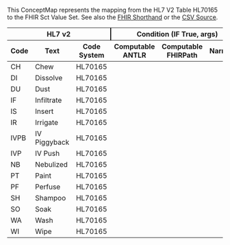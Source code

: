
This ConceptMap represents the mapping from the HL7 V2 Table HL70165 to the FHIR Sct Value Set. See also the <a href='https://github.com/HL7/v2-to-fhir/blob/master/tank/Table HL70165 to Sct.fsh'>FHIR Shorthand</a> or the <a href='https://github.com/HL7/v2-to-fhir/blob/master/mappings/codesystems/HL7 Concept Map_ AdministrationMethod - Sheet1.csv'>CSV Source</a>.
<table class='grid'><thead>
<tr><th colspan='3' style='border-right: 2px solid black;'>HL7 v2</th><th colspan='3' style='border-right: 2px solid black;'>Condition (IF True, args)</th><th colspan='4'>HL7 FHIR</th><th rowspan='2'>Comments</th></tr>
<tr><th>Code</th><th>Text</th><th>Code System</th><th>Computable ANTLR</th><th>Computable FHIRPath</th><th>Narrative</th><th>Code</th><th>Proposed Extension</th><th>Display</th><th>Code System</th></tr></thead>
<tbody>
<tr><td>CH</td><td>Chew</td><td style='border-right: 2px'>HL70165</td><td style='border-right: 2px'></td><td style='border-right: 2px'></td><td style='border-right: 2px'></td><td>419747000</td><td style='border-right: 2px'></td><td>Chew</td><td><a href='http://snomed.info/sct'>http://snomed.info/sct</a></td><td style='border-right: 2px'></td></tr>
<tr><td>DI</td><td>Dissolve</td><td style='border-right: 2px'>HL70165</td><td style='border-right: 2px'></td><td style='border-right: 2px'></td><td style='border-right: 2px'></td><td>421682005</td><td style='border-right: 2px'></td><td>Dissolve</td><td><a href='http://snomed.info/sct'>http://snomed.info/sct</a></td><td style='border-right: 2px'></td></tr>
<tr><td>DU</td><td>Dust</td><td style='border-right: 2px'>HL70165</td><td style='border-right: 2px'></td><td style='border-right: 2px'></td><td style='border-right: 2px'></td><td style='border-right: 2px'></td><td style='border-right: 2px'></td><td style='border-right: 2px'></td><td style='border-right: 2px'></td><td style='border-right: 2px'></td></tr>
<tr><td>IF</td><td>Infiltrate</td><td style='border-right: 2px'>HL70165</td><td style='border-right: 2px'></td><td style='border-right: 2px'></td><td style='border-right: 2px'></td><td style='border-right: 2px'></td><td style='border-right: 2px'></td><td style='border-right: 2px'></td><td style='border-right: 2px'></td><td style='border-right: 2px'></td></tr>
<tr><td>IS</td><td>Insert</td><td style='border-right: 2px'>HL70165</td><td style='border-right: 2px'></td><td style='border-right: 2px'></td><td style='border-right: 2px'></td><td>421257003</td><td style='border-right: 2px'></td><td>Insert</td><td><a href='http://snomed.info/sct'>http://snomed.info/sct</a></td><td style='border-right: 2px'></td></tr>
<tr><td>IR</td><td>Irrigate</td><td style='border-right: 2px'>HL70165</td><td style='border-right: 2px'></td><td style='border-right: 2px'></td><td style='border-right: 2px'></td><td style='border-right: 2px'></td><td style='border-right: 2px'></td><td style='border-right: 2px'></td><td style='border-right: 2px'></td><td style='border-right: 2px'></td></tr>
<tr><td>IVPB</td><td>IV Piggyback</td><td style='border-right: 2px'>HL70165</td><td style='border-right: 2px'></td><td style='border-right: 2px'></td><td style='border-right: 2px'></td><td style='border-right: 2px'></td><td style='border-right: 2px'></td><td style='border-right: 2px'></td><td style='border-right: 2px'></td><td style='border-right: 2px'></td></tr>
<tr><td>IVP</td><td>IV Push</td><td style='border-right: 2px'>HL70165</td><td style='border-right: 2px'></td><td style='border-right: 2px'></td><td style='border-right: 2px'></td><td style='border-right: 2px'></td><td style='border-right: 2px'></td><td style='border-right: 2px'></td><td style='border-right: 2px'></td><td style='border-right: 2px'></td></tr>
<tr><td>NB</td><td>Nebulized</td><td style='border-right: 2px'>HL70165</td><td style='border-right: 2px'></td><td style='border-right: 2px'></td><td style='border-right: 2px'></td><td style='border-right: 2px'></td><td style='border-right: 2px'></td><td style='border-right: 2px'></td><td style='border-right: 2px'></td><td style='border-right: 2px'></td></tr>
<tr><td>PT</td><td>Paint</td><td style='border-right: 2px'>HL70165</td><td style='border-right: 2px'></td><td style='border-right: 2px'></td><td style='border-right: 2px'></td><td style='border-right: 2px'></td><td style='border-right: 2px'></td><td style='border-right: 2px'></td><td style='border-right: 2px'></td><td style='border-right: 2px'></td></tr>
<tr><td>PF</td><td>Perfuse</td><td style='border-right: 2px'>HL70165</td><td style='border-right: 2px'></td><td style='border-right: 2px'></td><td style='border-right: 2px'></td><td style='border-right: 2px'></td><td style='border-right: 2px'></td><td style='border-right: 2px'></td><td style='border-right: 2px'></td><td style='border-right: 2px'></td></tr>
<tr><td>SH</td><td>Shampoo</td><td style='border-right: 2px'>HL70165</td><td style='border-right: 2px'></td><td style='border-right: 2px'></td><td style='border-right: 2px'></td><td>420606003</td><td style='border-right: 2px'></td><td>Shampoo</td><td><a href='http://snomed.info/sct'>http://snomed.info/sct</a></td><td style='border-right: 2px'></td></tr>
<tr><td>SO</td><td>Soak</td><td style='border-right: 2px'>HL70165</td><td style='border-right: 2px'></td><td style='border-right: 2px'></td><td style='border-right: 2px'></td><td style='border-right: 2px'></td><td style='border-right: 2px'></td><td style='border-right: 2px'></td><td style='border-right: 2px'></td><td style='border-right: 2px'></td></tr>
<tr><td>WA</td><td>Wash</td><td style='border-right: 2px'>HL70165</td><td style='border-right: 2px'></td><td style='border-right: 2px'></td><td style='border-right: 2px'></td><td>422152000</td><td style='border-right: 2px'></td><td>Wash</td><td><a href='http://snomed.info/sct'>http://snomed.info/sct</a></td><td style='border-right: 2px'></td></tr>
<tr><td>WI</td><td>Wipe</td><td style='border-right: 2px'>HL70165</td><td style='border-right: 2px'></td><td style='border-right: 2px'></td><td style='border-right: 2px'></td><td style='border-right: 2px'></td><td style='border-right: 2px'></td><td style='border-right: 2px'></td><td style='border-right: 2px'></td><td style='border-right: 2px'></td></tr>
</tbody></table>
